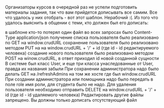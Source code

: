 Организаторы курсов в очередной раз не успели подготовить материалы задания, так что вам прийдется дописывать все самим. Все что удалось у них отобрать - вот этот шаблон. Нерабочий :(. Из того что удалось выяснить в общении с теми, кто должен был его дописать:

в шаблоне кто-то потерял один файл
во всех запросах было Content-Type application/json
получение списка пользователя было реализовано по GET на window.crudURL
сохранение пользователя было реализовано методом PUT на на window.crudURL + '/' + id (где id - id редактируемого человека)
создание нового пользователя было реализовано методом POST на winow.crudURL, в ответ приходил id новой созданной сущности
В системе был класс User, и еще три класса унаследованные от User, правда их названия забыли
При сохранении администратора надо было делать GET на /refreshAdmins на том же хосте где был window.crudURL
При создании администратора или помощника надо было передать в поле role имя роли, для студента было не надо.
Для удаления пользователя необходимо отправить DELETE на window.crudURL + '/' + id (где id - id удаляемого человека)
Редактировать другие файлы запрещено. Вы должны только дописать отсутствующий файл